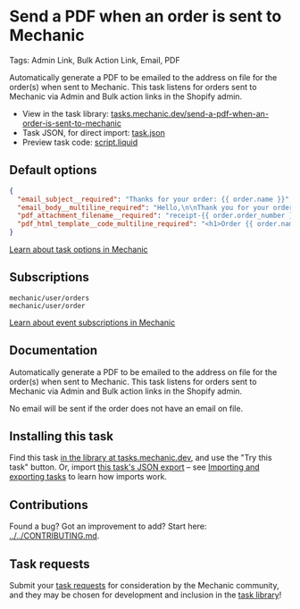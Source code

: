 # Send a PDF when an order is sent to Mechanic

Tags: Admin Link, Bulk Action Link, Email, PDF

Automatically generate a PDF to be emailed to the address on file for the order(s) when sent to Mechanic. This task listens for orders sent to Mechanic via Admin and Bulk action links in the Shopify admin.

* View in the task library: [tasks.mechanic.dev/send-a-pdf-when-an-order-is-sent-to-mechanic](https://tasks.mechanic.dev/send-a-pdf-when-an-order-is-sent-to-mechanic)
* Task JSON, for direct import: [task.json](../../tasks/send-a-pdf-when-an-order-is-sent-to-mechanic.json)
* Preview task code: [script.liquid](./script.liquid)

## Default options

```json
{
  "email_subject__required": "Thanks for your order: {{ order.name }}",
  "email_body__multiline_required": "Hello,\n\nThank you for your order! Please see the attached receipt.\n\nThanks,\n{{ shop.name }}",
  "pdf_attachment_filename__required": "receipt-{{ order.order_number }}.pdf",
  "pdf_html_template__code_multiline_required": "<h1>Order {{ order.name }} for {{ shop.name }}</h1>\n\n<h2>Items</h2>\n\n<ul>\n  {% for line_item in order.line_items %}\n    <li>\n      {{ line_item.quantity }} x {{ line_item.title }}: {{ line_item.price | money_with_currency }}\n    </li>\n  {% endfor %}\n</ul>\n\n<h2>Totals</h2>\n\n<ul>\n  <li>Items: {{ order.total_line_items_price | money_with_currency }}</li>\n  <li>Discounts: {{ order.total_discounts | money_with_currency }}</li>\n  <li>Subtotal: {{ order.subtotal_price | money_with_currency }}</li>\n  <li>Total (including taxes, shipping, tips): {{ order.total_price | money_with_currency }}</li>\n</ul>"
}
```

[Learn about task options in Mechanic](https://learn.mechanic.dev/core/tasks/options)

## Subscriptions

```liquid
mechanic/user/orders
mechanic/user/order
```

[Learn about event subscriptions in Mechanic](https://learn.mechanic.dev/core/tasks/subscriptions)

## Documentation

Automatically generate a PDF to be emailed to the address on file for the order(s) when sent to Mechanic. This task listens for orders sent to Mechanic via Admin and Bulk action links in the Shopify admin.

No email will be sent if the order does not have an email on file.

## Installing this task

Find this task [in the library at tasks.mechanic.dev](https://tasks.mechanic.dev/send-a-pdf-when-an-order-is-sent-to-mechanic), and use the "Try this task" button. Or, import [this task's JSON export](../../tasks/send-a-pdf-when-an-order-is-sent-to-mechanic.json) – see [Importing and exporting tasks](https://learn.mechanic.dev/core/tasks/import-and-export) to learn how imports work.

## Contributions

Found a bug? Got an improvement to add? Start here: [../../CONTRIBUTING.md](../../CONTRIBUTING.md).

## Task requests

Submit your [task requests](https://mechanic.canny.io/task-requests) for consideration by the Mechanic community, and they may be chosen for development and inclusion in the [task library](https://tasks.mechanic.dev/)!
